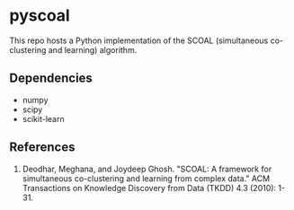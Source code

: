 # pyscoal

This repo hosts a Python implementation of the SCOAL (simultaneous co-clustering and learning) algorithm.

## Dependencies 

* numpy
* scipy
* scikit-learn

## References

1. Deodhar, Meghana, and Joydeep Ghosh. "SCOAL: A framework for simultaneous co-clustering and learning from complex data." ACM Transactions on Knowledge Discovery from Data (TKDD) 4.3 (2010): 1-31.
